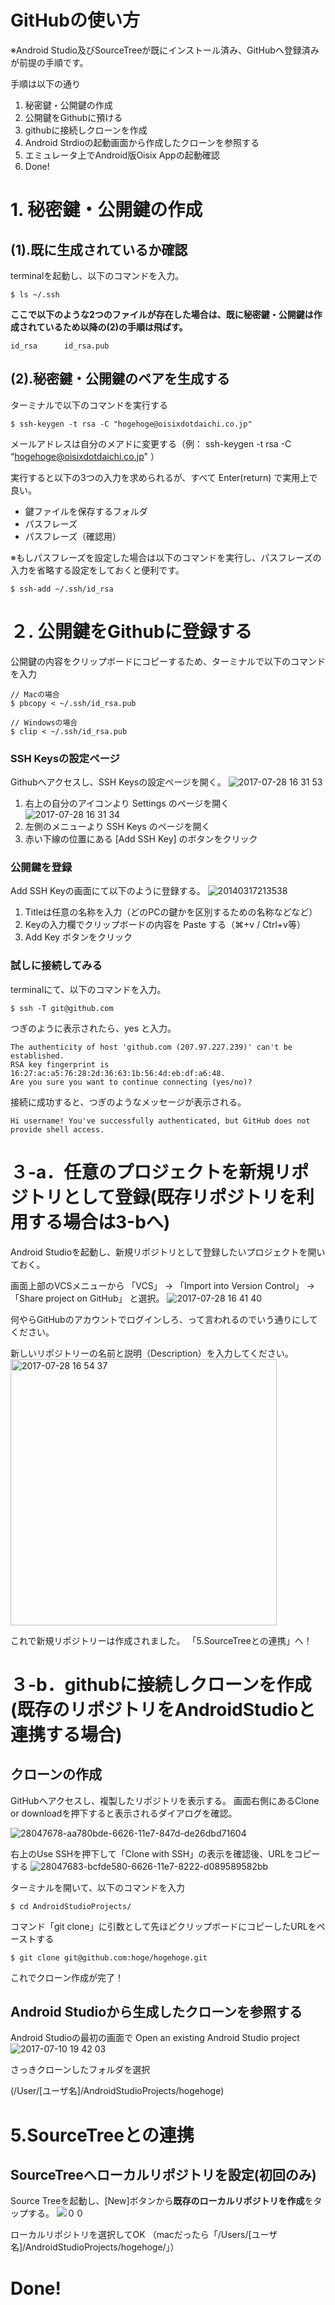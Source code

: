 # GitHubの使い方

※Android Studio及びSourceTreeが既にインストール済み、GitHubへ登録済みが前提の手順です。

手順は以下の通り
1. 秘密鍵・公開鍵の作成
2. 公開鍵をGithubに預ける
3. githubに接続しクローンを作成
4. Android Strdioの起動画面から作成したクローンを参照する
5. エミュレータ上でAndroid版Oisix Appの起動確認
6. Done!


# 1. 秘密鍵・公開鍵の作成
## (1).既に生成されているか確認
terminalを起動し、以下のコマンドを入力。
```
$ ls ~/.ssh
```
**ここで以下のような2つのファイルが存在した場合は、既に秘密鍵・公開鍵は作成されているため以降の(2)の手順は飛ばす。**
```
id_rsa      id_rsa.pub
```

## (2).秘密鍵・公開鍵のペアを生成する
ターミナルで以下のコマンドを実行する
```
$ ssh-keygen -t rsa -C "hogehoge@oisixdotdaichi.co.jp"
```
メールアドレスは自分のメアドに変更する（例： ssh-keygen -t rsa -C “hogehoge@oisixdotdaichi.co.jp" ）

実行すると以下の3つの入力を求められるが、すべて Enter(return) で実用上で良い。
* 鍵ファイルを保存するフォルダ
* パスフレーズ
* パスフレーズ（確認用）

※もしパスフレーズを設定した場合は以下のコマンドを実行し、パスフレーズの入力を省略する設定をしておくと便利です。
```
$ ssh-add ~/.ssh/id_rsa
```

# ２. 公開鍵をGithubに登録する

公開鍵の内容をクリップボードにコピーするため、ターミナルで以下のコマンドを入力
```
// Macの場合
$ pbcopy < ~/.ssh/id_rsa.pub

// Windowsの場合
$ clip < ~/.ssh/id_rsa.pub
```
### SSH Keysの設定ページ
Githubへアクセスし、SSH Keysの設定ページを開く。
![2017-07-28 16 31 53](https://user-images.githubusercontent.com/29743842/28707252-a9131d62-73b2-11e7-89e0-dc8db66e6dc2.png)
1. 右上の自分のアイコンより Settings のページを開く
![2017-07-28 16 31 34](https://user-images.githubusercontent.com/29743842/28707327-e903879a-73b2-11e7-83a9-3e46ccecf5fe.png)
2. 左側のメニューより SSH Keys のページを開く
3. 赤い下線の位置にある [Add SSH Key] のボタンをクリック

### 公開鍵を登録
Add SSH Keyの画面にて以下のように登録する。
<img alt="20140317213538" src="https://user-images.githubusercontent.com/29743842/28047619-44302d84-6626-11e7-9b06-f7fbf1fdb77c.png">
1. Titleは任意の名称を入力（どのPCの鍵かを区別するための名称などなど）
2. Keyの入力欄でクリップボードの内容を Paste する（⌘+v / Ctrl+v等）
3. Add Key ボタンをクリック

### 試しに接続してみる
terminalにて、以下のコマンドを入力。
```
$ ssh -T git@github.com
```
つぎのように表示されたら、yes と入力。
```
The authenticity of host 'github.com (207.97.227.239)' can't be established.
RSA key fingerprint is 16:27:ac:a5:76:28:2d:36:63:1b:56:4d:eb:df:a6:48.
Are you sure you want to continue connecting (yes/no)?
```
接続に成功すると、つぎのようなメッセージが表示される。
```
Hi username! You've successfully authenticated, but GitHub does not
provide shell access.
```
# ３-a．任意のプロジェクトを新規リポジトリとして登録(既存リポジトリを利用する場合は3-bへ)
Android Studioを起動し、新規リポジトリとして登録したいプロジェクトを開いておく。

画面上部のVCSメニューから
「VCS」 -> 「Import into Version Control」 -> 「Share project on GitHub」
と選択。
<img alt="2017-07-28 16 41 40" src="https://user-images.githubusercontent.com/29743842/28707645-249841c8-73b4-11e7-8bb5-57a2a30e7c73.png">

何やらGitHubのアカウントでログインしろ、って言われるのでいう通りにしてください。

新しいリポジトリーの名前と説明（Description）を入力してください。
<img width="426" alt="2017-07-28 16 54 37" src="https://user-images.githubusercontent.com/29743842/28708010-7c7b9038-73b5-11e7-8109-43887a3ee635.png">

これで新規リポジトリーは作成されました。
「5.SourceTreeとの連携」へ！

# ３-b．githubに接続しクローンを作成(既存のリポジトリをAndroidStudioと連携する場合)
## クローンの作成
GitHubへアクセスし、複製したリポジトリを表示する。
画面右側にあるClone or downloadを押下すると表示されるダイアログを確認。

![28047678-aa780bde-6626-11e7-847d-de26dbd71604](https://user-images.githubusercontent.com/29743842/28707814-c2659c5c-73b4-11e7-9b09-072515ab5cc1.png)

右上のUse SSHを押下して「Clone with SSH」の表示を確認後、URLをコピーする
![28047683-bcfde580-6626-11e7-8222-d089589582bb](https://user-images.githubusercontent.com/29743842/28707827-d0cb2258-73b4-11e7-8172-1f33caa39f8a.png)

ターミナルを開いて、以下のコマンドを入力
```
$ cd AndroidStudioProjects/
```
コマンド「git clone」に引数として先ほどクリップボードにコピーしたURLをペーストする
```
$ git clone git@github.com:hoge/hogehoge.git
```
これでクローン作成が完了！

## Android Studioから生成したクローンを参照する

Android Studioの最初の画面で
Open an existing Android Studio project
<img alt="2017-07-10 19 42 03" src="https://user-images.githubusercontent.com/29743842/28047744-3df5876a-6627-11e7-8b48-29d17c7f79b2.png">

さっきクローンしたフォルダを選択

(/User/[ユーザ名]/AndroidStudioProjects/hogehoge)

# 5.SourceTreeとの連携
## SourceTreeへローカルリポジトリを設定(初回のみ)
Source Treeを起動し、[New]ボタンから**既存のローカルリポジトリを作成**をタップする。
![００](https://user-images.githubusercontent.com/29743842/28059629-bdae7600-665f-11e7-8f35-317fecd999da.png)

ローカルリポジトリを選択してOK
（macだったら「/Users/[ユーザ名]/AndroidStudioProjects/hogehoge/」）

# Done!
